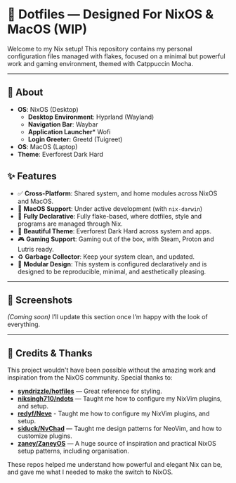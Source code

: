 # 🧊 Dotfiles — Designed For NixOS & MacOS (WIP)

Welcome to my Nix setup! This repository contains my personal configuration files managed with flakes, focused on a minimal but powerful work and gaming environment, themed with Catppuccin Mocha.

---
## 🚀 About
- **OS**: NixOS (Desktop)
    - **Desktop Environment**: Hyprland (Wayland)
    - **Navigation Bar**: Waybar
    - **Application Launcher*** Wofi
    - **Login Greeter:** Greetd (Tuigreet)
- **OS**: MacOS (Laptop)
- **Theme**: Everforest Dark Hard

## ✨ Features
- ✅ **Cross-Platform**: Shared system, and home modules across NixOS and MacOS.
- 🧰 **MacOS Support**: Under active development (with `nix-darwin`)
- 🧼 **Fully Declarative**: Fully flake-based, where dotfiles, style and programs are managed through Nix.
- 🎨 **Beautiful Theme**: Everforest Dark Hard across system and apps.
- 🎮 **Gaming Support**: Gaming out of the box, with Steam, Proton and Lutris ready.
- ♻  **Garbage Collector**: Keep your system clean, and updated.
- 🧪 **Modular Design**: This system is configured declaratively and is designed to be reproducible, minimal, and aesthetically pleasing.
---
## 📸 Screenshots

_(Coming soon)_ I’ll update this section once I’m happy with the look of everything.

---
## 🙏 Credits & Thanks

This project wouldn't have been possible without the amazing work and inspiration from the NixOS community. Special thanks to:

- [**syndrizzle/hotfiles**](https://github.com/Syndrizzle/hotfiles) — Great reference for styling.
- [**niksingh710/ndots**](https://github.com/niksingh710/ndots) — Taught me how to configure my NixVim plugins, and setup.
- [**redyf/Neve**](https://github.com/redyf/Neve) - Taught me how to configure my NixVim plugins, and setup.
- [**siduck/NvChad**](https://github.com/NvChad/NvChad) — Taught me design patterns for NeoVim, and how to customize plugins.
- [**zaney/ZaneyOS**](https://gitlab.com/Zaney/zaneyos) — A huge source of inspiration and practical NixOS setup patterns, including organisation.

These repos helped me understand how powerful and elegant Nix can be, and gave me what I needed to make the switch to NixOS.
